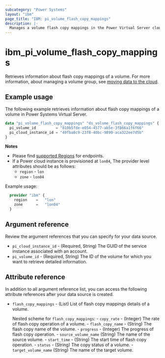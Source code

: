 ```yaml
---
subcategory: "Power Systems"
layout: "ibm"
page_title: "IBM: pi_volume_flash_copy_mappings"
description: |-
  Manages a volume flash copy mappings in the Power Virtual Server cloud.
---
```


# ibm_pi_volume_flash_copy_mappings
Retrieves information about flash copy mappings of a volume. For more information, about managing a volume group, see [moving data to the cloud](https://cloud.ibm.com/docs/power-iaas?topic=power-iaas-moving-data-to-the-cloud).

## Example usage
The following example retrieves information about flash copy mappings of a volume in Power Systems Virtual Server.

```terraform
data "pi_volume_flash_copy_mappings" "ds_volume_flash_copy_mappings" {
  pi_volume_id         = "810b5fde-e054-4577-ab5e-3f866a1f6f66"
  pi_cloud_instance_id = "49fba6c9-23f8-40bc-9899-aca322ee7d5b"
}
```

**Notes**
- Please find [supported Regions](https://cloud.ibm.com/apidocs/power-cloud#endpoint) for endpoints.
- If a Power cloud instance is provisioned at `lon04`, The provider level attributes should be as follows:
  - `region` - `lon`
  - `zone` - `lon04`
  
Example usage:
  ```terraform
    provider "ibm" {
      region    =   "lon"
      zone      =   "lon04"
    }
  ```
  
## Argument reference
Review the argument references that you can specify for your data source. 

- `pi_cloud_instance_id` - (Required, String) The GUID of the service instance associated with an account.
- `pi_volume_id` - (Required, String) The ID of the volume for which you want to retrieve detailed information.

## Attribute reference
In addition to all argument reference list, you can access the following attribute references after your data source is created. 

- `flash_copy_mappings` - (List) List of flash copy mappings details of a volume.

  Nested scheme for `flash_copy_mappings`:
      - `copy_rate` - (Integer) The rate of flash copy operation of a volume.
      - `flash_copy_name` - (String) The flash copy name of the volume.
      - `progress` - (Integer) The progress of flash copy operation.
      - `source_volume_name` (String) The name of the source volume.
      - `start_time` - (String) The start time of flash copy operation.
      - `status` - (String) The copy status of a volume.
      - `target_volume_name` (String) The name of the target volume.
